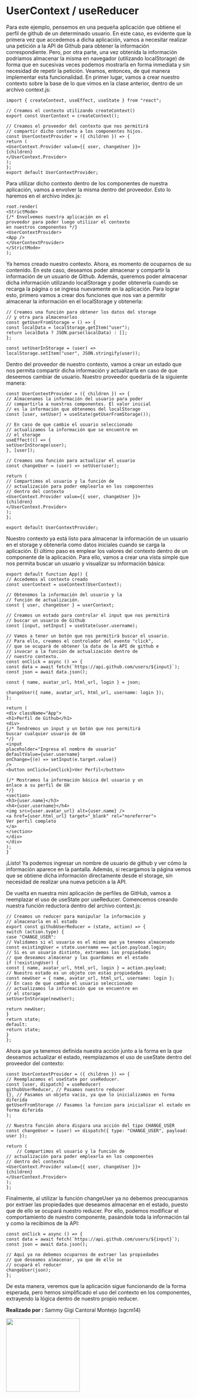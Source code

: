 # UserContext / useReducer

Para este ejemplo, pensemos en una pequeña aplicación que obtiene el perfil de github de un determinado usuario. En este caso, es evidente que la primera vez que accedemos a dicha aplicación, vamos a necesitar realizar una petición a la API de Github para obtener la información correspondiente. Pero, por otra parte, una vez obtenida la información podríamos almacenar la misma en navegador (utilizando localStorage) de forma que en sucesivas veces podemos mostrarla en forma inmediata y sin necesidad de repetir la petición.
Veamos, entonces, de qué manera implementar esta funcionalidad.
En primer lugar, vamos a crear nuestro contexto sobre la base de lo que vimos en la clase anterior, dentro de un archivo context.js:

    import { createContext, useEffect, useState } from "react";

    // Creamos el contexto utilizando createContext()
    export const UserContext = createContext();

    // Creamos el proveedor del contexto que nos permitirá
    // compartir dicho contexto a los componentes hijos.
    const UserContextProvider = ({ children }) => {
    return (
    <UserContext.Provider value={{ user, changeUser }}>
    {children}
    </UserContext.Provider>
    );
    };
    export default UserContextProvider;

Para utilizar dicho contexto dentro de los componentes de nuestra aplicación, vamos a
envolver la misma dentro del proveedor. Esto lo haremos en el archivo index.js:

    root.render(
    <StrictMode>
    {/* Envolvemos nuestra aplicación en el
    proveedor para poder luego utilizar el contexto
    en nuestros componentes */}
    <UserContextProvider>
    <App />
    </UserContextProvider>
    </StrictMode>
    );

Ya hemos creado nuestro contexto. Ahora, es momento de ocuparnos de su contenido.
En este caso, deseamos poder almacenar y compartir la información de un usuario de Github. Además, queremos poder almacenar dicha información utilizando localStorage y poder obtenerla cuando se recarga la página o se ingresa nuevamente en la aplicación.
Para lograr esto, primero vamos a crear dos funciones que nos van a permitir almacenar la información en el localStorage y obtenerla:

    // Creamos una función para obtener los datos del storage
    // y otra para almacenarlos
    const getUserFromStorage = () => {
    const localData = localStorage.getItem("user");
    return localData ? JSON.parse(localData) : [];
    };

    const setUserInStorage = (user) =>
    localStorage.setItem("user", JSON.stringify(user));

Dentro del proveedor de nuestro contexto, vamos a crear un estado que nos permita compartir dicha información y actualizarla en caso de que deseemos cambiar de usuario.
Nuestro proveedor quedaría de la siguiente manera:

    const UserContextProvider = ({ children }) => {
    // Almacenamos la información del usuario para poder
    // compartirla a nuestros componentes. El valor inicial
    // es la información que obtenemos del localStorage
    const [user, setUser] = useState(getUserFromStorage());

    // En caso de que cambie el usuario seleccionado
    // actualizamos la información que se encuentre en
    // el storage
    useEffect(() => {
    setUserInStorage(user);
    }, [user]);

    // Creamos una función para actualizar el usuario
    const changeUser = (user) => setUser(user);

    return (
    // Compartimos el usuario y la función de
    // actualización para poder emplearla en los componentes
    // dentro del contexto
    <UserContext.Provider value={{ user, changeUser }}>
    {children}
    </UserContext.Provider>
    );
    };

    export default UserContextProvider;

Nuestro contexto ya está listo para almacenar la información de un usuario en el storage y
obtenerla como datos iniciales cuando se carga la aplicación.
El último paso es emplear los valores del contexto dentro de un componente de la
aplicación. Para ello, vamos a crear una vista simple que nos permita buscar un usuario y
visualizar su información básica:

    export default function App() {
    // Accedemos al contexto creado
    const userContext = useContext(UserContext);

    // Obtenemos la información del usuario y la
    // función de actualización.
    const { user, changeUser } = userContext;

    // Creamos un estado para controlar el input que nos permitirá
    // buscar un usuario de Github
    const [input, setInput] = useState(user.username);

    // Vamos a tener un botón que nos permitirá buscar el usuario.
    // Para ello, creamos el controlador del evento "click",
    // que se ocupará de obtener la data de la API de github e
    // invocar a la función de actualización dentro de
    // nuestro contexto.
    const onClick = async () => {
    const data = await fetch(`https://api.github.com/users/${input}`);
    const json = await data.json();

    const { name, avatar_url, html_url, login } = json;

    changeUser({ name, avatar_url, html_url, username: login });
    };

    return (
    <div className="App">
    <h1>Perfil de Github</h1>
    <div>
    {/* Tendremos un input y un botón que nos permitirá
    buscar cualquier usuario de GH
    */}
    <input
    placeholder="Ingresa el nombre de usuario"
    defaultValue={user.username}
    onChange={(e) => setInput(e.target.value)}
    />
    <button onClick={onClick}>Ver Perfil</button>

    {/* Mostramos la información básica del usuario y un
    enlace a su perfil de GH
    */}
    <section>
    <h3>{user.name}</h3>
    <h4>{user.username}</h4>
    <img src={user.avatar_url} alt={user.name} />
    <a href={user.html_url} target="_blank" rel="noreferrer">
    Ver perfil completo
    </a>
    </section>
    </div>
    </div>
    );
    }

¡Listo! Ya podemos ingresar un nombre de usuario de github y ver cómo la información
aparece en la pantalla. Además, si recargamos la página vemos que se obtiene dicha
información directamente desde el storage, sin necesidad de realizar una nueva petición a
la API.

De vuelta en nuestra mini aplicación de perfiles de GitHub, vamos a reemplazar el uso de
useState por useReducer.
Comencemos creando nuestra función reductora dentro del archivo context.js:

    // Creamos un reducer para manipular la información y
    // almacenarla en el estado
    export const githubUserReducer = (state, action) => {
    switch (action.type) {
    case "CHANGE_USER":
    // Validamos si el usuario es el mismo que ya tenemos almacenado
    const existingUser = state.username === action.payload.login;
    // Si es un usuario distinto, extraemos las propiedades
    // que deseamos almacenar y las guardamos en el estado
    if (!existingUser) {
    const { name, avatar_url, html_url, login } = action.payload;
    // Nuestro estado es un objeto con estas propiedades
    const newUser = { name, avatar_url, html_url, username: login };
    // En caso de que cambie el usuario seleccionado
    // actualizamos la información que se encuentre en
    // el storage
    setUserInStorage(newUser);

    return newUser;
    }
    return state;
    default:
    return state;
    }
    };

Ahora que ya tenemos definida nuestra acción junto a la forma en la que deseamos
actualizar el estado, reemplazamos el uso de useState dentro del proveedor del contexto:

    const UserContextProvider = ({ children }) => {
    // Reemplazamos el useState por useReducer.
    const [user, dispatch] = useReducer(
    githubUserReducer, // Pasamos nuestro reducer
    {}, // Pasamos un objeto vacío, ya que lo inicializamos en forma
    diferida
    getUserFromStorage // Pasamos la funcion para inicializar el estado en
    forma diferida
    );

    // Nuestra función ahora dispara una acción del tipo CHANGE_USER
    const changeUser = (user) => dispatch({ type: "CHANGE_USER", payload:
    user });

    return (
        // Compartimos el usuario y la función de
    // actualización para poder emplearla en los componentes
    // dentro del contexto
    <UserContext.Provider value={{ user, changeUser }}>
    {children}
    </UserContext.Provider>
    );
    };

Finalmente, al utilizar la función changeUser ya no debemos preocuparnos por extraer las
propiedades que deseamos almacenar en el estado, puesto que de ello se ocupará nuestro
reducer. Por ello, podemos modificar el comportamiento de nuestro componente,
pasándole toda la información tal y como la recibimos de la API:

    const onClick = async () => {
    const data = await fetch(`https://api.github.com/users/${input}`);
    const json = await data.json();

    // Aquí ya no debemos ocuparnos de extraer las propiedades
    // que deseamos almacenar, ya que de ello se
    // ocupará el reducer
    changeUser(json);
    };

De esta manera, veremos que la aplicación sigue funcionando de la forma esperada, pero
hemos simplificado el uso del contexto en los componentes, extrayendo la lógica dentro de
nuestro propio reducer.

**Realizado por :** Sammy Gigi Cantoral Montejo (sgcm14)

<img src ="https://raw.githubusercontent.com/sgcm14/sgcm14/main/sammy.jpg" width="200">
